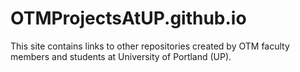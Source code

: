 # OTMProjectsAtUP.github.io
This site contains links to other repositories created by OTM faculty members and students at University of Portland (UP).
